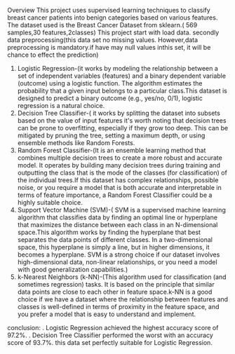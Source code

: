 Overview
This project uses supervised learning techniques to classify breast cancer patients into  benign categories based on various features. The dataset used is the Breast Cancer Dataset from sklearn.( 569 samples,30 features,2classes)
This project start with load data. secondly data preprocessing(this data set no missing values. However,data preprocessing is  mandatory.if have may null values inthis set,  it will  be chance to effect the prediction)
1. Logistic Regression-(it works by modeling the relationship between a set of independent variables (features) and a binary dependent variable (outcome) using a logistic function. The algorithm estimates the probability that a given input belongs to a particular class.This dataset is designed to predict a binary outcome (e.g., yes/no, 0/1), logistic regression is a natural choice.
2. Decision Tree Classifier-( it works by splitting the dataset into subsets based on the value of input features  it's worth noting that decision trees can be prone to overfitting, especially if they grow too deep. This can be mitigated by pruning the tree, setting a maximum depth, or using ensemble methods like Random Forests.
3. Random Forest Classifier-(It is an ensemble learning method that combines multiple decision trees to create a more robust and accurate model. It operates by building many decision trees during training and outputting the class that is the mode of the classes (for classification) of the individual trees.If this dataset has complex relationships, possible noise, or you require a model that is both accurate and interpretable in terms of feature importance, a Random Forest Classifier could be a highly suitable choice.
4. Support Vector Machine (SVM)-( SVM is a supervised machine learning algorithm that classifies data by finding an optimal line or hyperplane that maximizes the distance between each class in an N-dimensional space.This algorithm works by finding the hyperplane that best separates the data points of different classes. In a two-dimensional space, this hyperplane is simply a line, but in higher dimensions, it becomes a hyperplane.
SVM is a strong choice if our dataset involves high-dimensional data, non-linear relationships, or you need a model with good generalization capabilities.)
5. k-Nearest Neighbors (k-NN)-(This algorithm used for classification (and sometimes regression) tasks. It is based on the principle that similar data points are close to each other in feature space.k-NN is a good choice if we have a dataset where the relationship between features and classes is well-defined in terms of proximity in the feature space, and you prefer a model that is easy to understand and implement.


conclusion:
. Logistic Regression achieved the highest accuracy score of 97.2%.
. Decision Tree Classifier performed the worst with an accuracy score of 93.7%. this data set perfectly suitable for Logistic Regression.
   
